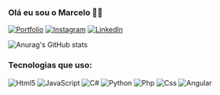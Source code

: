### Olá eu sou o Marcelo 🖐🏻

[![Portfolio](https://img.shields.io/badge/dev.to-0A0A0A?style=for-the-badge&logo=devdotto&logoColor=white)]()
[![Instagram](https://img.shields.io/badge/Instagram-E4405F?style=for-the-badge&logo=instagram&logoColor=white)]()
[![Linkedln](https://img.shields.io/badge/LinkedIn-0077B5?style=for-the-badge&logo=linkedin&logoColor=white)](linkedin.com/in/marcelo-junior-027715261)

![Anurag's GitHub stats](https://github-readme-stats.vercel.app/api?username=MarceloScripts&show_icons=true&theme=dracula)

### Tecnologias que uso: 

<div>
    <img align="center"alt="Html5" src="https://img.shields.io/badge/HTML5-E34F26?style=for-the-badge&logo=html5&logoColor=white">
    <img align="center"alt="JavaScript" src="https://img.shields.io/badge/JavaScript-323330?style=for-the-badge&logo=javascript&logoColor=F7DF1E">
    <img align="center"alt="C#" src="	https://img.shields.io/badge/C%23-239120?style=for-the-badge&logo=c-sharp&logoColor=white">
    <img align="center"alt="Python" src="https://img.shields.io/badge/Python-14354C?style=for-the-badge&logo=python&logoColor=white">
    <img align="center"alt="Php" src="https://img.shields.io/badge/PHP-777BB4?style=for-the-badge&logo=php&logoColor=white">
    <img align="center"alt="Css" src="https://img.shields.io/badge/CSS3-1572B6?style=for-the-badge&logo=css3&logoColor=white">
    <img align="center"alt="Angular" src="https://img.shields.io/badge/Angular-DD0031?style=for-the-badge&logo=angular&logoColor=white">
</div>

